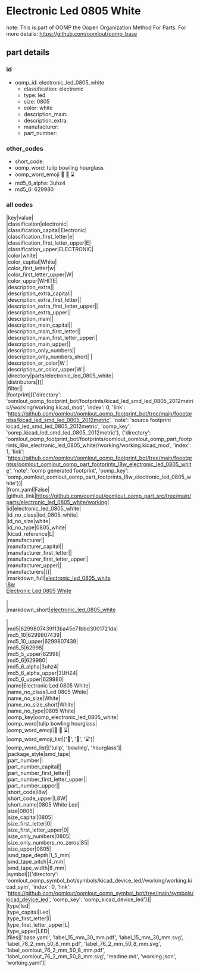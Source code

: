 # Electronic Led 0805 White  

note: This is part of OOMP the Oopen Organization Method For Parts. For more details: https://github.com/oomlout/oomp_base

##  part details





### id
* oomp_id: electronic_led_0805_white
  * classification: electronic
  * type: led
  * size: 0805
  * color: white
  * description_main: 
  * description_extra: 
  * manufacturer: 
  * part_number: 

### other_codes
* short_code: 
* oomp_word: tulip bowling hourglass
* oomp_word_emoji :tulip: :bowling: :hourglass:
* md5_6_alpha: 3uhz4
* md5_6: 629980

### all codes 
|key|value|  
|classification|electronic|  
|classification_capital|Electronic|  
|classification_first_letter|e|  
|classification_first_letter_upper|E|  
|classification_upper|ELECTRONIC|  
|color|white|  
|color_capital|White|  
|color_first_letter|w|  
|color_first_letter_upper|W|  
|color_upper|WHITE|  
|description_extra||  
|description_extra_capital||  
|description_extra_first_letter||  
|description_extra_first_letter_upper||  
|description_extra_upper||  
|description_main||  
|description_main_capital||  
|description_main_first_letter||  
|description_main_first_letter_upper||  
|description_main_upper||  
|description_only_numbers||  
|description_only_numbers_short| |  
|description_or_color|W |  
|description_or_color_upper|W |  
|directory|parts/electronic_led_0805_white|  
|distributors|[]|  
|filter||  
|footprint|[{'directory': 'oomlout_oomp_footprint_bot/footprints/kicad_led_smd_led_0805_2012metric//working/working.kicad_mod', 'index': 0, 'link': 'https://github.com/oomlout/oomlout_oomp_footprint_bot/tree/main/foootprntss/kicad_led_smd_led_0805_2012metric', 'note': 'source footprint kicad_led_smd_led_0805_2012metric', 'oomp_key': 'oomp_kicad_led_smd_led_0805_2012metric'}, {'directory': 'oomlout_oomp_footprint_bot/footprints/oomlout_oomlout_oomp_part_footprints_l8w_electronic_led_0805_white//working/working.kicad_mod', 'index': 1, 'link': 'https://github.com/oomlout/oomlout_oomp_footprint_bot/tree/main/foootprntss/oomlout_oomlout_oomp_part_footprints_l8w_electronic_led_0805_white', 'note': 'oomp generated footprint', 'oomp_key': 'oomp_oomlout_oomlout_oomp_part_footprints_l8w_electronic_led_0805_white'}]|  
|from_yaml|False|  
|github_link|https://github.com/oomlout/oomlout_oomp_part_src/tree/main/parts/electronic_led_0805_white/working|  
|id|electronic_led_0805_white|  
|id_no_class|led_0805_white|  
|id_no_size|white|  
|id_no_type|0805_white|  
|kicad_reference|L|  
|manufacturer||  
|manufacturer_capital||  
|manufacturer_first_letter||  
|manufacturer_first_letter_upper||  
|manufacturer_upper||  
|manufacturers|[]|  
|markdown_full|[electronic_led_0805_white](https://github.com/oomlout/oomlout_oomp_part_src/tree/main/parts/electronic_led_0805_white/working)<br>[l8w](https://github.com/oomlout/oomlout_oomp_part_src/tree/main/parts/electronic_led_0805_white/working)<br>[Electronic Led 0805 White](https://github.com/oomlout/oomlout_oomp_part_src/tree/main/parts/electronic_led_0805_white/working)<br><br>|  
|markdown_short|[electronic_led_0805_white](https://github.com/oomlout/oomlout_oomp_part_src/tree/main/parts/electronic_led_0805_white/working)<br><br>|  
|md5|6299807439f13ba45e71bbd3001721da|  
|md5_10|6299807439|  
|md5_10_upper|6299807439|  
|md5_5|62998|  
|md5_5_upper|62998|  
|md5_6|629980|  
|md5_6_alpha|3uhz4|  
|md5_6_alpha_upper|3UHZ4|  
|md5_6_upper|629980|  
|name|Electronic Led 0805 White|  
|name_no_class|Led 0805 White|  
|name_no_size|White|  
|name_no_size_short|White|  
|name_no_type|0805 White|  
|oomp_key|oomp_electronic_led_0805_white|  
|oomp_word|tulip bowling hourglass|  
|oomp_word_emoji|:tulip: :bowling: :hourglass:|  
|oomp_word_emoji_list|[':tulip:', ':bowling:', ':hourglass:']|  
|oomp_word_list|['tulip', 'bowling', 'hourglass']|  
|package_style|smd_tape|  
|part_number||  
|part_number_capital||  
|part_number_first_letter||  
|part_number_first_letter_upper||  
|part_number_upper||  
|short_code|l8w|  
|short_code_upper|L8W|  
|short_name|0805 White Led|  
|size|0805|  
|size_capital|0805|  
|size_first_letter|0|  
|size_first_letter_upper|0|  
|size_only_numbers|0805|  
|size_only_numbers_no_zeros|85|  
|size_upper|0805|  
|smd_tape_depth|1_5_mm|  
|smd_tape_pitch|4_mm|  
|smd_tape_width|8_mm|  
|symbol|[{'directory': 'oomlout_oomp_symbol_bot/symbols/kicad_device_led//working/working.kicad_sym', 'index': 0, 'link': 'https://github.com/oomlout/oomlout_oomp_symbol_bot/tree/main/symbols/kicad_device_led', 'oomp_key': 'oomp_kicad_device_led'}]|  
|type|led|  
|type_capital|Led|  
|type_first_letter|l|  
|type_first_letter_upper|L|  
|type_upper|LED|  
|files|['base.yaml', 'label_15_mm_30_mm.pdf', 'label_15_mm_30_mm.svg', 'label_76_2_mm_50_8_mm.pdf', 'label_76_2_mm_50_8_mm.svg', 'label_oomlout_76_2_mm_50_8_mm.pdf', 'label_oomlout_76_2_mm_50_8_mm.svg', 'readme.md', 'working.json', 'working.yaml']|  
